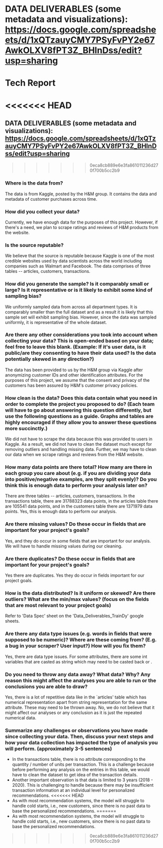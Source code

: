 # DATA DELIVERABLES (some metadata and visualizations): https://docs.google.com/spreadsheets/d/1xQTzauyCMY7PSyFvPY2e67AwkOLXV8fPT3Z_BHlnDss/edit?usp=sharing
# Tech Report

<<<<<<< HEAD
=======
## DATA DELIVERABLES (some metadata and visualizations): https://docs.google.com/spreadsheets/d/1xQTzauyCMY7PSyFvPY2e67AwkOLXV8fPT3Z_BHlnDss/edit?usp=sharing

>>>>>>> 0eca8cb889e6e3fa861011236d270f700b5cc2b9
### Where is the data from?
The data is from Kaggle, posted by the H&M group. It contains the data and metadata of customer purchases across time. 

### How did you collect your data?
Currently, we have enough data for the purposes of this project. However, if there's a need, we plan to scrape ratings and reviews of H&M products from the website.

### Is the source reputable?
We believe that the source is reputable because Kaggle is one of the most credible websites used by data scientists across the world including companies such as Walmart and Facebook. The data comprises of three tables -- articles, customers, transactions. 

### How did you generate the sample? Is it comparably small or large? Is it representative or is it likely to exhibit some kind of sampling bias?
We uniformly sampled data from across all department types. It is comparably smaller than the full dataset and as a result it is likely that this sample set will exhibit sampling bias. However, since the data was sampled uniformly, it is representative of the whole dataset.

### Are there any other considerations you took into account when collecting your data? This is open-ended based on your data; feel free to leave this blank. (Example: If it's user data, is it public/are they consenting to have their data used? Is the data potentially skewed in any direction?)
The data has been provided to us by the H&M group via Kaggle after anonymizing customer IDs and other identification attributes. For the purposes of this project, we assume that the consent and privacy of the customers has been assured by H&M's customer privacy policies. 

### How clean is the data? Does this data contain what you need in order to complete the project you proposed to do? (Each team will have to go about answering this question differently, but use the following questions as a guide. Graphs and tables are highly encouraged if they allow you to answer these questions more succinctly.)
We did not have to scrape the data because this was provided to users in Kaggle. As a result, we did not have to clean the dataset much except for removing outliers and handling missing data. Further, we may have to clean our data when we scrape ratings and reviews from the H&M website.


### How many data points are there total? How many are there in each group you care about (e.g. if you are dividing your data into positive/negative examples, are they split evenly)? Do you think this is enough data to perform your analysis later on?
There are three tables -- articles, customers, transactions. In the transactions table, there are 31788323 data points, in the articles table there are 105541 data points, and in the customers table there are 1371979 data points. 
Yes, this is enough data to perform our analysis.

### Are there missing values? Do these occur in fields that are important for your project's goals?
Yes, and they do occur in some fields that are important for our analysis. We will have to handle missing values during our cleaning.

### Are there duplicates? Do these occur in fields that are important for your project's goals?
Yes there are duplicates. Yes they do occur in fields important for our project goals.

### How is the data distributed? Is it uniform or skewed? Are there outliers? What are the min/max values? (focus on the fields that are most relevant to your project goals)
Refer to 'Data Spec' sheet on the 'Data_Deliverables_TrainDy' google sheets.

### Are there any data type issues (e.g. words in fields that were supposed to be numeric)? Where are these coming from? (E.g. a bug in your scraper? User input?) How will you fix them?
Yes, there are data type issues. For some attributes, there are some int variables that are casted as string which may need to be casted back or .

### Do you need to throw any data away? What data? Why? Any reason this might affect the analyses you are able to run or the conclusions you are able to draw?
Yes, there is a lot of repetitive data like in the `articles' table which has numerical representation apart from string representation for the same attribute. These may need to be thrown away.
No, we do not believe that it might affect our analyses or any conclusion as it is just the repeated numerical data.

### Summarize any challenges or observations you have made since collecting your data. Then, discuss your next steps and how your data collection has impacted the type of analysis you will perform. (approximately 3-5 sentences)
- In the transactions table, there is no attribute corresponding to the quantity / number of units per transaction. This is a challenge because before performing any analysis on the entries in this table, we would have to clean the dataset to get idea of the transaction details.
- Another important observation is that data is limited to 3 years (2018 - 2020). This is challenging to handle because there may be insufficient transaction information at an individual level for personalized recommendations. 
<<<<<<< HEAD
- As with most recommendation systems, the model will struggle to handle cold starts, i.e., new customers, since there is no past data to base the personalized recommendations.
=======
- As with most recommendation systems, the model will struggle to handle cold starts, i.e., new customers, since there is no past data to base the personalized recommendations.
>>>>>>> 0eca8cb889e6e3fa861011236d270f700b5cc2b9
